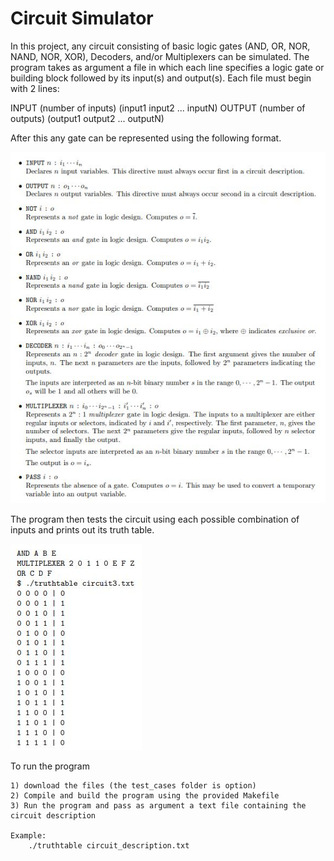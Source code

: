 # Circuit Simulator

In this project, any circuit consisting of basic logic gates (AND, OR, NOR, NAND, NOR, XOR), Decoders, 
and/or Multiplexers can be simulated. The program takes as argument a file in which each line specifies a 
logic gate or building block followed by its input(s) and output(s). Each file must begin with 2 lines: 

INPUT  (number of inputs)  (input1 input2 ... inputN)
OUTPUT (number of outputs) (output1 output2 ... outputN)

After this any gate can be represented using the following format.

![Screenshot](gate_descriptions.JPG)

The program then tests the circuit using each possible combination of inputs and prints out its truth table.

![Screenshot](example_output.JPG)

To run the program

	1) download the files (the test_cases folder is option)
	2) Compile and build the program using the provided Makefile
	3) Run the program and pass as argument a text file containing the circuit description

	Example:
		./truthtable circuit_description.txt
		
	

